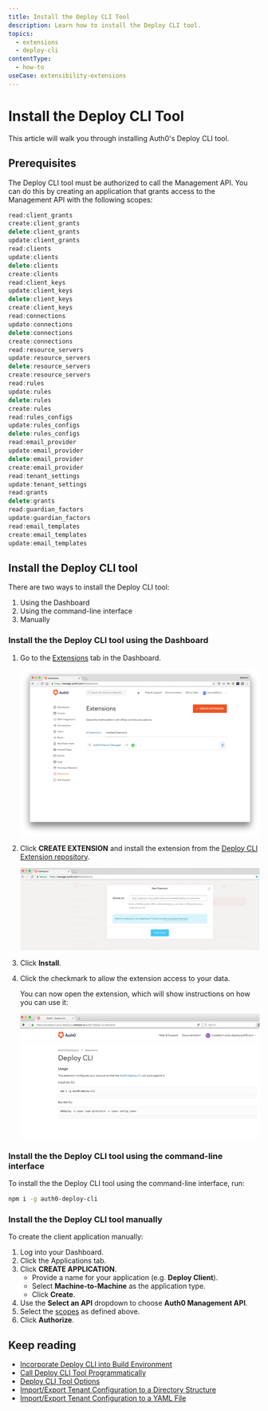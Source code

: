 ```yaml
---
title: Install the Deploy CLI Tool
description: Learn how to install the Deploy CLI tool.
topics:
  - extensions
  - deploy-cli
contentType:
  - how-to
useCase: extensibility-extensions
---
```

# Install the Deploy CLI Tool

This article will walk you through installing Auth0's Deploy CLI tool.

## Prerequisites

The Deploy CLI tool must be authorized to call the Management API. You can do this by creating an application that grants access to the Management API with the following scopes:

```js
read:client_grants
create:client_grants
delete:client_grants
update:client_grants
read:clients
update:clients
delete:clients
create:clients
read:client_keys
update:client_keys
delete:client_keys
create:client_keys
read:connections
update:connections
delete:connections
create:connections
read:resource_servers
update:resource_servers
delete:resource_servers
create:resource_servers
read:rules
update:rules
delete:rules
create:rules
read:rules_configs
update:rules_configs
delete:rules_configs
read:email_provider
update:email_provider
delete:email_provider
create:email_provider
read:tenant_settings
update:tenant_settings
read:grants
delete:grants
read:guardian_factors
update:guardian_factors
read:email_templates
create:email_templates
update:email_templates
```

## Install the Deploy CLI tool

There are two ways to install the Deploy CLI tool:

1. Using the Dashboard
2. Using the command-line interface
3. Manually

### Install the the Deploy CLI tool using the Dashboard

1. Go to the [Extensions](${manage_url}/#/extensions) tab in the Dashboard. 

   ![Entensions Tab](/media/articles/extensions/deploy-cli/step1-extensions-overview.png)

2. Click **CREATE EXTENSION** and install the extension from the [Deploy CLI Extension repository](https://github.com/auth0-extensions/auth0-deploy-cli-extension).

   ![Extension Link](/media/articles/extensions/deploy-cli/step2-extension-link.png)
   
3. Click **Install**.

4. Click the checkmark to allow the extension access to your data. 

   You can now open the extension, which will show instructions on how you can use it:

   ![Deploy CLI Homepage](/media/articles/extensions/deploy-cli/step3-auth0-deploy-cli-homepage.png)

### Install the the Deploy CLI tool using the command-line interface

To install the the Deploy CLI tool using the command-line interface, run:

```bash
npm i -g auth0-deploy-cli
```

### Install the the Deploy CLI tool manually

To create the client application manually: 

1. Log into your Dashboard.
2.  Click the Applications tab.
3.  Click **CREATE APPLICATION**.
    - Provide a name for your application (e.g. **Deploy Client**).
    - Select **Machine-to-Machine** as the application type.
    - Click **Create**.
4.  Use the **Select an API** dropdown to choose **Auth0 Management API**.
5.  Select the [scopes](#scopes) as defined above.
6.  Click **Authorize**.

## Keep reading

* [Incorporate Deploy CLI into Build Environment](/extensions/deploy-cli/guides/incorporate-deploy-cli-into-build-environment)
* [Call Deploy CLI Tool Programmatically](/extensions/deploy-cli/guides/call-deploy-cli-programmatically)
* [Deploy CLI Tool Options](/extensions/deploy-cli/references/deploy-cli-options)
* [Import/Export Tenant Configuration to a Directory Structure](extensions/deploy-cli/guides/import-export-directory-structure)
* [Import/Export Tenant Configuration to a YAML File](/extensions/deploy-cli/guides/import-export-yaml-file)
